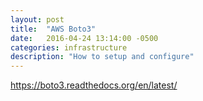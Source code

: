 ```yaml
---
layout: post
title:  "AWS Boto3"
date:   2016-04-24 13:14:00 -0500
categories: infrastructure
description: "How to setup and configure"
---
```


https://boto3.readthedocs.org/en/latest/
